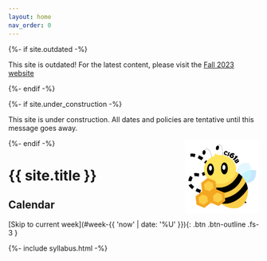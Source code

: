 ```yaml
---
layout: home
nav_order: 0
---
```


{%- if site.outdated -%}

<p class="warning">
This site is outdated! For the latest content, please visit the <a href="https://fa23.datastructur.es/">Fall 2023 website</a>
</p>
{%- endif -%}

{%- if site.under_construction -%}

<p class="warning">
This site is under construction. All dates and policies are tentative until this message goes away.
</p>
{%- endif -%}

<img align="right" alt="CS61Bee" width="150px" src="assets/images/bee.png">

# {{ site.title }}

<!-- ## Announcements

{{ site.announcements.last }} -->

<!-- [Past announcements](announcements.md){: .btn .btn-outline .fs-3 } -->

## Calendar

[Skip to current week](#week-{{ 'now' | date: '%U' }}){: .btn .btn-outline .fs-3 }

<div>
{%- include syllabus.html -%}
</div>

